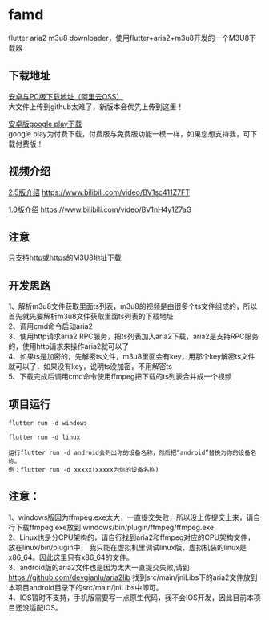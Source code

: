 # famd
flutter aria2 m3u8 downloader，使用flutter+aria2+m3u8开发的一个M3U8下载器  
## 下载地址
[安卓与PC版下载地址（阿里云OSS）](https://rootvip.cn/archives/66.html)  
大文件上传到github太难了，新版本会优先上传到这里！   

[安卓版google play下载](https://play.google.com/store/apps/details?id=cn.rootvip.famd)  
google play为付费下载，付费版与免费版功能一模一样，如果您想支持我，可下载付费版！  

## 视频介绍
[2.5版介绍](https://www.bilibili.com/video/BV1sc411Z7FT/)
https://www.bilibili.com/video/BV1sc411Z7FT  

[1.0版介绍](https://www.bilibili.com/video/BV1nH4y1Z7aG)
https://www.bilibili.com/video/BV1nH4y1Z7aG   

## 注意
只支持http或https的M3U8地址下载

## 开发思路
1、解析m3u8文件获取里面ts列表，m3u8的视频是由很多个ts文件组成的，所以首先就先要解析m3u8文件获取里面ts列表的下载地址  
2、调用cmd命令启动aria2  
3、使用http请求aria2 RPC服务，把ts列表加入aria2下载，aria2是支持RPC服务的，使用http请求来操作aria2就可以了  
4、如果ts是加密的，先解密ts文件，m3u8里面会有key，用那个key解密ts文件就可以了，如果没有key，说明ts没加密，不用解密ts  
5、下载完成后调用cmd命令使用ffmpeg把下载的ts列表合并成一个视频

## 项目运行
```
flutter run -d windows
```
```
flutter run -d linux
```
```
运行flutter run -d android会列出你的设备名称，然后把“android”替换为你的设备名称。
例：flutter run -d xxxxx(xxxxx为你的设备名称)
```
## 注意：
1、windows版因为ffmpeg.exe太大，一直提交失败，所以没上传提交上来，请自行下载ffmpeg.exe放到 windows/bin/plugin/ffmpeg/ffmpeg.exe  
2、Linux也是分CPU架构的，请自行找到aria2和ffmpeg对应的CPU架构文件，放在linux/bin/plugin中， 我只能在虚拟机里调试linux版，虚拟机装的linux是x86_64。因此这里只有x86_64的文件。  
3、android版的aria2文件也是因为太大一直提交失败,请到 https://github.com/devgianlu/aria2lib 找到src/main/jniLibs下的aria2文件放到本项目android目录下的src/main/jniLibs中即可。  
4、IOS暂时不支持，手机版需要写一点原生代码，我不会IOS开发，因此目前本项目还没适配IOS。

